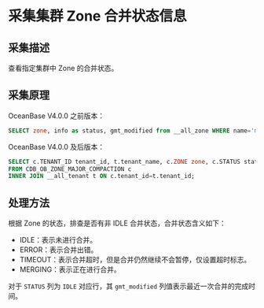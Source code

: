 # 采集集群 Zone 合并状态信息

## 采集描述

查看指定集群中 Zone 的合并状态。

## 采集原理

OceanBase V4.0.0 之前版本：

```sql
SELECT zone, info as status, gmt_modified from __all_zone WHERE name='merge_status' AND zone != '';
```

OceanBase V4.0.0 及后版本：

```sql
SELECT c.TENANT_ID tenant_id, t.tenant_name, c.ZONE zone, c.STATUS status, c.LAST_FINISH_TIME, c.IS_ERROR, c.INFO
FROM CDB_OB_ZONE_MAJOR_COMPACTION c
INNER JOIN __all_tenant t ON c.tenant_id=t.tenant_id;
```

## 处理方法

根据 Zone 的状态，排查是否有非 IDLE 合并状态，合并状态含义如下：

* IDLE：表示未进行合并。
* ERROR：表示合并出错。
* TIMEOUT：表示合并超时，但是合并仍然继续不会暂停，仅设置超时标志。
* MERGING：表示正在进行合并。

对于 `STATUS` 列为 `IDLE` 对应行，其 `gmt_modified` 列值表示最近一次合并的完成时间。

